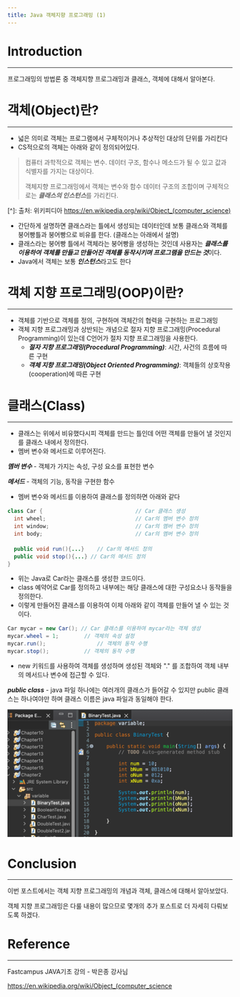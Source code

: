 ```yaml
---
title: Java 객체지향 프로그래밍 (1)
---
```




# Introduction

---

프로그래밍의 방법론 중 객체지향 프로그래밍과 클래스, 객체에 대해서 알아본다.



# 객체(Object)란?

---

- 넓은 의미로 객체는 프로그램에서 구체적이거나 추상적인 대상의 단위를 가리킨다
- CS적으로의 객체는 아래와 같이 정의되어있다.

> 컴퓨터 과학적으로 객체는 변수. 데이터 구조, 함수나 메소드가 될 수 있고 값과 식별자를 가지는 대상이다. 
>
> 객체지향 프로그래밍에서 객체는 변수와 함수 데이터 구조의 조합이며 구체적으로는 ***클래스의 인스턴스***를 가리킨다.

[^]: 출처: 위키피디아 https://en.wikipedia.org/wiki/Object_(computer_science)

- 간단하게 설명하면 클래스라는 틀에서 생성되는 데이터인데 보통 클래스와 객체를 붕어빵틀과 붕어빵으로 비유를 한다. (클래스는 아래에서 설명)
- 클래스라는 붕어빵 틀에서 객체라는 붕어빵을 생성하는 것인데 사용자는 ***클래스를 이용하여 객체를 만들고 만들어진 객체를 동작시키며 프로그램을 만드는 것***이다.
- Java에서 객체는 보통 ***인스턴스***라고도 한다



# 객체 지향 프로그래밍(OOP)이란?

---

- 객체를 기반으로 객체를 정의, 구현하며 객체간의 협력을 구현하는 프로그래밍
- 객체 지향 프로그래밍과 상반되는 개념으로 절자 지향 프로그래밍(Procedural Programming)이 있는데 C언어가 절차 지향 프로그래밍을 사용한다.
  - ***절자 지향 프로그래밍(Procedural Programming)***: 시간, 사건의 흐름에 따른 구현
  - ***객체 지향 프로그래밍(Object Oriented Programming)***: 객체들의 상호작용(cooperation)에 따른 구현



# 클래스(Class)

---

- 클래스는 위에서 비유했다시피 객체를 만드는 틀인데 어떤 객체를 만들어 낼 것인지를 클래스 내에서 정의한다.
- 멤버 변수와 메서드로 이루어진다.

***멤버 변수*** - 객체가 가지는 속성, 구성 요소를 표현한 변수

***메서드*** - 객체의 기능, 동작을 구현한 함수

- 멤버 변수와 메서드를 이용하여 클래스를 정의하면 아래와 같다

```java
class Car {								// Car 클래스 생성
  int wheel;							// Car의 멤버 변수 정의
  int window;							// Car의 멤버 변수 정의
  int body;								// Car의 멤버 변수 정의
  
  public void run(){...}	// Car의 메서드 정의
  public void stop(){...} // Car의 메서드 정의
}
```

- 위는 Java로 Car라는 클래스를 생성한 코드이다.
- class 예약어로 Car를 정의하고 내부에는 해당 클래스에 대한 구성요소나 동작들을 정의한다.
- 이렇게 만들어진 클래스를 이용하여 이제 아래와 같이 객체를 만들어 낼 수 있는 것이다.

```java
Car mycar = new Car(); // Car 클래스를 이용하여 mycar라는 객체 생성
mycar.wheel = 1;		// 객체의 속성 설정
mycar.run();				// 객체의 동작 수행
mycar.stop();  			// 객체의 동작 수행
```

- new 키워드를 사용하여 객체를 생성하며 생성된 객체와 "." 를 조합하여 객체 내부의 메서드나 변수에 접근할 수 있다.



***public class*** - java 파일 하나에는 여러개의 클래스가 들어갈 수 있지만 public 클래스는 하나여야만 하며 클래스 이름은 java 파일과 동일해야 한다.

![1](..../../assets/images/OOP/1.png)



#  Conclusion

---

이번 포스트에서는 객체 지향 프로그래밍의 개념과 객체, 클래스에 대해서 알아보았다.

객체 지향 프로그래밍은 다룰 내용이 많으므로 몇개의 추가 포스트로 더 자세히 다뤄보도록 하겠다.



# Reference

---

Fastcampus JAVA기초 강의 - 박은종 강사님

https://en.wikipedia.org/wiki/Object_(computer_science
